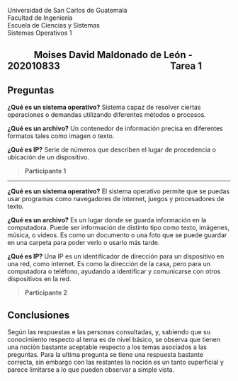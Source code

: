 

Universidad de San Carlos de Guatemala  
Facultad de Ingeniería  
Escuela de Ciencias y Sistemas  
Sistemas Operativos 1  

&nbsp;&nbsp;&nbsp;&nbsp;&nbsp;&nbsp;&nbsp;&nbsp;&nbsp;&nbsp;&nbsp; Moises David Maldonado de León - 202010833
&nbsp;&nbsp;&nbsp;&nbsp;&nbsp;&nbsp;&nbsp;&nbsp;&nbsp;&nbsp;&nbsp;&nbsp;&nbsp;&nbsp;&nbsp;&nbsp;&nbsp;&nbsp;&nbsp;&nbsp;&nbsp;&nbsp;&nbsp;&nbsp;&nbsp;&nbsp;&nbsp;&nbsp;&nbsp;&nbsp;&nbsp;&nbsp;&nbsp;&nbsp;&nbsp;&nbsp;&nbsp;&nbsp;&nbsp;&nbsp;&nbsp;&nbsp;&nbsp;&nbsp;&nbsp;&nbsp;&nbsp;&nbsp;&nbsp;Tarea 1
-

## Preguntas
**¿Qué es un sistema operativo?**
Sistema capaz de resolver ciertas operaciones o demandas utilizando diferentes métodos o procesos.

**¿Qué es un archivo?**
Un contenedor de información precisa en diferentes formatos tales como imagen o texto.

**¿Qué es IP?**
Serie de números que describen el lugar de procedencia o ubicación de un dispositivo.
> **Participante 1**
---

**¿Qué es un sistema operativo?**
El sistema operativo permite que se puedas usar programas como navegadores de internet, juegos y procesadores de texto.

**¿Qué es un archivo?**
Es un lugar donde se guarda información en la computadora. Puede ser información de distinto tipo como texto, imágenes, música, o videos. Es como un documento o una foto que se puede guardar en una carpeta para poder verlo o usarlo más tarde.

**¿Qué es IP?**
Una IP es un identificador de dirección para un dispositivo en una red, como internet. Es como la dirección de la casa, pero para un computadora o teléfono, ayudando a identificar y comunicarse con otros dispositivos en la red.
> **Participante 2**

## Conclusiones
Según las respuestas e las personas consultadas, y, sabiendo que su conocimiento respecto al tema es de nivel básico, se observa que tienen una noción bastante aceptable respecto a los temas asociados a las preguntas. Para la ultima pregunta se tiene una respuesta bastante correcta, sin embargo con las restantes la noción es un tanto superficial y parece limitarse a lo que pueden observar a simple vista.